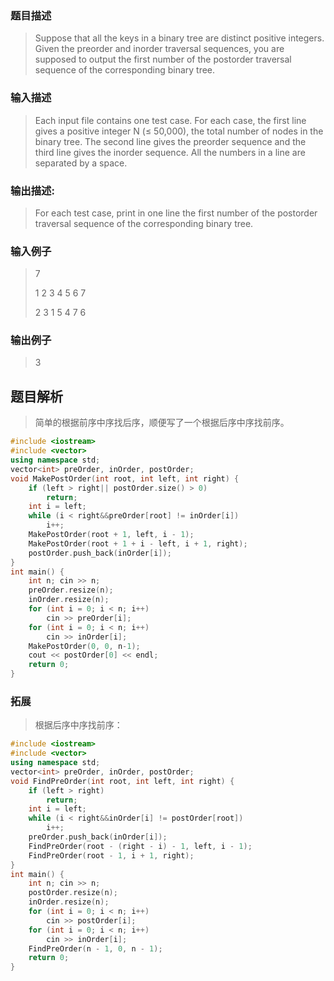 ### 题目描述

> Suppose that all the keys in a binary tree are distinct positive integers. Given the preorder and inorder traversal sequences, you are supposed to output the first number of the postorder traversal sequence of the corresponding binary tree.

### 输入描述

> Each input file contains one test case. For each case, the first line gives a positive integer N (≤ 50,000), the total number of nodes in the binary tree. The second line gives the preorder sequence and the third line gives the inorder sequence. All the numbers in a line are separated by a space.


### 输出描述:
> For each test case, print in one line the first number of the postorder traversal sequence of the corresponding binary tree.

### 输入例子
> 7
>
>1 2 3 4 5 6 7
>
>2 3 1 5 4 7 6

### 输出例子
> 3

## 题目解析
>简单的根据前序中序找后序，顺便写了一个根据后序中序找前序。

```C++
#include <iostream>
#include <vector>
using namespace std;
vector<int> preOrder, inOrder, postOrder;
void MakePostOrder(int root, int left, int right) {
	if (left > right|| postOrder.size() > 0)
		return;
	int i = left;
	while (i < right&&preOrder[root] != inOrder[i])
		i++;
	MakePostOrder(root + 1, left, i - 1);
	MakePostOrder(root + 1 + i - left, i + 1, right);
	postOrder.push_back(inOrder[i]);
}
int main() {
	int n; cin >> n;
	preOrder.resize(n);
	inOrder.resize(n);
	for (int i = 0; i < n; i++)
		cin >> preOrder[i];
	for (int i = 0; i < n; i++)
		cin >> inOrder[i];
	MakePostOrder(0, 0, n-1);
	cout << postOrder[0] << endl;
	return 0;
}
```
### 拓展
>根据后序中序找前序：
```C++
#include <iostream>
#include <vector>
using namespace std;
vector<int> preOrder, inOrder, postOrder;
void FindPreOrder(int root, int left, int right) {
	if (left > right)
		return;
	int i = left;
	while (i < right&&inOrder[i] != postOrder[root])
		i++;
	preOrder.push_back(inOrder[i]);
	FindPreOrder(root - (right - i) - 1, left, i - 1);
	FindPreOrder(root - 1, i + 1, right);
}
int main() {
	int n; cin >> n;
	postOrder.resize(n);
	inOrder.resize(n);
	for (int i = 0; i < n; i++)
		cin >> postOrder[i];
	for (int i = 0; i < n; i++)
		cin >> inOrder[i];
	FindPreOrder(n - 1, 0, n - 1);
	return 0;
}
```